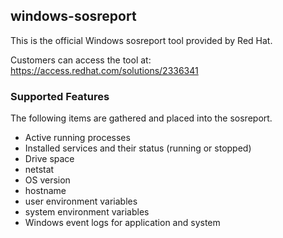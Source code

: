 ## windows-sosreport

This is the official Windows sosreport tool provided by Red Hat.

Customers can access the tool at: https://access.redhat.com/solutions/2336341

### Supported Features

The following items are gathered and placed into the sosreport.

* Active running processes
* Installed services and their status (running or stopped)
* Drive space
* netstat
* OS version
* hostname
* user environment variables
* system environment variables
* Windows event logs for application and system
